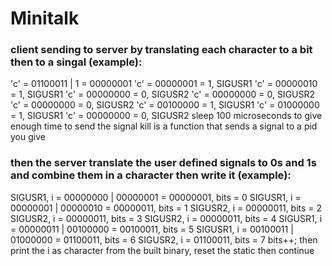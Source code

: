 # Minitalk
### client sending to server by translating each character to a bit then to a singal (example):
'c' = 01100011 | 1 = 00000001
'c' = 00000001 = 1, SIGUSR1
'c' = 00000010 = 1, SIGUSR1
'c' = 00000000 = 0, SIGUSR2
'c' = 00000000 = 0, SIGUSR2
'c' = 00000000 = 0, SIGUSR2
'c' = 00100000 = 1, SIGUSR1
'c' = 01000000 = 1, SIGUSR1
'c' = 00000000 = 0, SIGUSR2
sleep 100 microseconds to give enough time to send the signal
kill is a function that sends a signal to a pid you give
### then the server translate the user defined signals to 0s and 1s and combine them in a character then write it (example):
SIGUSR1, i = 00000000 | 00000001 = 00000001, bits = 0
SIGUSR1, i = 00000001 | 00000010 = 00000011, bits = 1
SIGUSR2, i = 00000011, bits = 2
SIGUSR2, i = 00000011, bits = 3
SIGUSR2, i = 00000011, bits = 4
SIGUSR1, i = 00000011 | 00100000 = 00100011, bits = 5
SIGUSR1, i = 00100011 | 01000000 = 01100011, bits = 6
SIGUSR2, i = 01100011, bits = 7
bits++;
then print the i as character from the built binary, reset the static then continue
